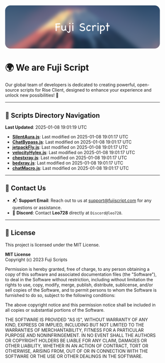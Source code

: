 ![Banner](.github/b.webp)

# 🌍 **We are Fuji Script**

Our global team of developers is dedicated to creating powerful, open-source scripts for Rise Client, designed to enhance your experience and unlock new possibilities! 🌟

---
<!-- SCRIPTS_NAVIGATION_START -->
## 📂 **Scripts Directory Navigation**

**Last Updated**: 2025-01-08 19:01:19 UTC

- **[SilentAura.js](scripts/SilentAura.js)**: Last modified on 2025-01-08 19:01:17 UTC
- **[ChatBypass.js](scripts/ChatBypass.js)**: Last modified on 2025-01-08 19:01:17 UTC
- **[jetpackFly.js](scripts/jetpackFly.js)**: Last modified on 2025-01-08 19:01:17 UTC
- **[velocityHylex.js](scripts/velocityHylex.js)**: Last modified on 2025-01-08 19:01:17 UTC
- **[chestxray.js](scripts/chestxray.js)**: Last modified on 2025-01-08 19:01:17 UTC
- **[bedxray.js](scripts/bedxray.js)**: Last modified on 2025-01-08 19:01:17 UTC
- **[chatMacro.js](scripts/chatMacro.js)**: Last modified on 2025-01-08 19:01:17 UTC

<!-- SCRIPTS_NAVIGATION_END -->

---

## 💬 **Contact Us**  
- 📬 **Support Email**: Reach out to us at [support@fujiscript.com](mailto:support@fujiscript.com) for any questions or assistance.  
- 💬 **Discord**: Contact **Leo728** directly at `Discord@leo728`.

---

## 📜 **License**

This project is licensed under the MIT License.  

**MIT License**  
Copyright (c) 2023 Fuji Scripts  

Permission is hereby granted, free of charge, to any person obtaining a copy of this software and associated documentation files (the "Software"), to deal in the Software without restriction, including without limitation the rights to use, copy, modify, merge, publish, distribute, sublicense, and/or sell copies of the Software, and to permit persons to whom the Software is furnished to do so, subject to the following conditions:  

The above copyright notice and this permission notice shall be included in all copies or substantial portions of the Software.  

THE SOFTWARE IS PROVIDED "AS IS", WITHOUT WARRANTY OF ANY KIND, EXPRESS OR IMPLIED, INCLUDING BUT NOT LIMITED TO THE WARRANTIES OF MERCHANTABILITY, FITNESS FOR A PARTICULAR PURPOSE AND NONINFRINGEMENT. IN NO EVENT SHALL THE AUTHORS OR COPYRIGHT HOLDERS BE LIABLE FOR ANY CLAIM, DAMAGES OR OTHER LIABILITY, WHETHER IN AN ACTION OF CONTRACT, TORT OR OTHERWISE, ARISING FROM, OUT OF OR IN CONNECTION WITH THE SOFTWARE OR THE USE OR OTHER DEALINGS IN THE SOFTWARE.  
